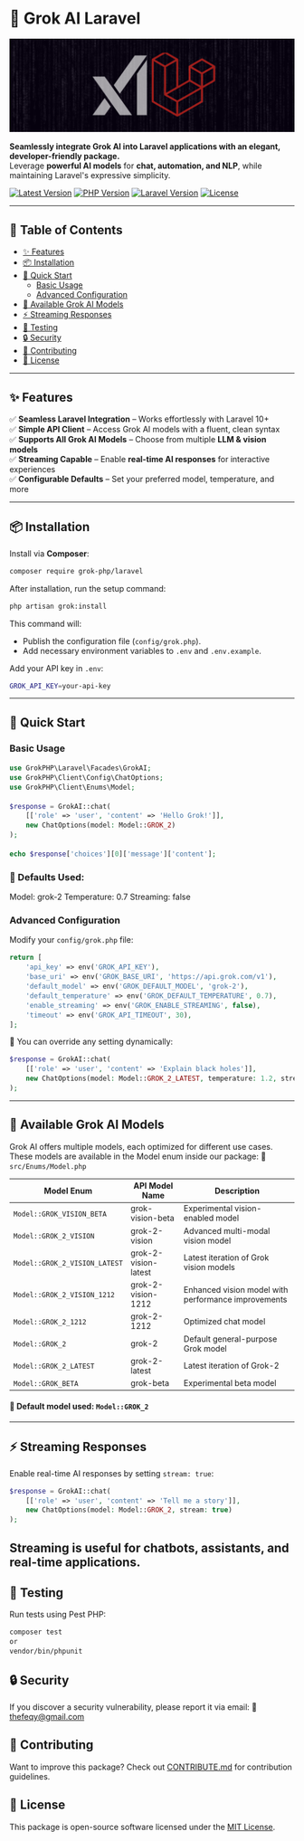 # 🧠 Grok AI Laravel

![Grok AI Laravel](assets/images/grok-laravel.png)

**Seamlessly integrate Grok AI into Laravel applications with an elegant, developer-friendly package.**  
Leverage **powerful AI models** for **chat, automation, and NLP**, while maintaining Laravel's expressive simplicity.

[![Latest Version](https://img.shields.io/packagist/v/grok-php/laravel)](https://packagist.org/packages/grok-php/laravel)
[![PHP Version](https://img.shields.io/badge/PHP-8.1%2B-blue)](https://php.net)
[![Laravel Version](https://img.shields.io/badge/Laravel-10%2B-red)](https://laravel.com)
[![License](https://img.shields.io/badge/license-MIT-brightgreen)](LICENSE.md)

---

## 📖 Table of Contents
- [✨ Features](#-features)
- [📦 Installation](#-installation)
- [🚀 Quick Start](#-quick-start)
  - [Basic Usage](#basic-usage)
  - [Advanced Configuration](#advanced-configuration)
- [📌 Available Grok AI Models](#-available-grok-ai-models)
- [⚡ Streaming Responses](#-streaming-responses)
- [🧪 Testing](#-testing)
- [🔒 Security](#-security)
- [🤝 Contributing](#-contributing)
- [📄 License](#-license)

---

## ✨ Features

✅ **Seamless Laravel Integration** – Works effortlessly with Laravel 10+  
✅ **Simple API Client** – Access Grok AI models with a fluent, clean syntax  
✅ **Supports All Grok AI Models** – Choose from multiple **LLM & vision models**  
✅ **Streaming Capable** – Enable **real-time AI responses** for interactive experiences  
✅ **Configurable Defaults** – Set your preferred model, temperature, and more  

---

## 📦 Installation

Install via **Composer**:
```sh
composer require grok-php/laravel
```

After installation, run the setup command:

```sh
php artisan grok:install
```
This command will:

- Publish the configuration file (`config/grok.php`).
- Add necessary environment variables to `.env` and `.env.example`.

Add your API key in `.env`:
```sh
GROK_API_KEY=your-api-key
```

---


## 🚀 Quick Start

### Basic Usage

```php
use GrokPHP\Laravel\Facades\GrokAI;
use GrokPHP\Client\Config\ChatOptions;
use GrokPHP\Client\Enums\Model;

$response = GrokAI::chat(
    [['role' => 'user', 'content' => 'Hello Grok!']],
    new ChatOptions(model: Model::GROK_2)
);

echo $response['choices'][0]['message']['content'];
```

### 📌 Defaults Used:
Model: grok-2
Temperature: 0.7
Streaming: false

### Advanced Configuration
Modify your `config/grok.php` file:

```php
return [
    'api_key' => env('GROK_API_KEY'),
    'base_uri' => env('GROK_BASE_URI', 'https://api.grok.com/v1'),
    'default_model' => env('GROK_DEFAULT_MODEL', 'grok-2'),
    'default_temperature' => env('GROK_DEFAULT_TEMPERATURE', 0.7),
    'enable_streaming' => env('GROK_ENABLE_STREAMING', false),
    'timeout' => env('GROK_API_TIMEOUT', 30),
];
```

📌 You can override any setting dynamically:

```php
$response = GrokAI::chat(
    [['role' => 'user', 'content' => 'Explain black holes']],
    new ChatOptions(model: Model::GROK_2_LATEST, temperature: 1.2, stream: true)
);
```
---




## 📌 Available Grok AI Models
Grok AI offers multiple models, each optimized for different use cases.
These models are available in the Model enum inside our package:
📄 `src/Enums/Model.php`

| Model Enum                  | API Model Name       | Description                                         |
|-----------------------------|----------------------|-----------------------------------------------------|
| `Model::GROK_VISION_BETA`     | grok-vision-beta     | Experimental vision-enabled model                   |
| `Model::GROK_2_VISION`        | grok-2-vision        | Advanced multi-modal vision model                   |
| `Model::GROK_2_VISION_LATEST` | grok-2-vision-latest | Latest iteration of Grok vision models              |
| `Model::GROK_2_VISION_1212`   | grok-2-vision-1212   | Enhanced vision model with performance improvements |
| `Model::GROK_2_1212`          | grok-2-1212          | Optimized chat model                                |
| `Model::GROK_2`               | grok-2               | Default general-purpose Grok model                  |
| `Model::GROK_2_LATEST`        | grok-2-latest        | Latest iteration of Grok-2                          |
| `Model::GROK_BETA`            | grok-beta            | Experimental beta model                             |

#### 📌 Default model used: `Model::GROK_2`
---


## ⚡ Streaming Responses
Enable real-time AI responses by setting `stream: true`:

```php
$response = GrokAI::chat(
    [['role' => 'user', 'content' => 'Tell me a story']],
    new ChatOptions(model: Model::GROK_2, stream: true)
);
```
Streaming is useful for chatbots, assistants, and real-time applications.
---

## 🧪 Testing
Run tests using Pest PHP:

```sh
composer test
or
vendor/bin/phpunit
```

## 🔒 Security
If you discover a security vulnerability, please report it via email:
📩 [thefeqy@gmail.com](mailto:thefeqy@gmail.com)   

## 🤝 Contributing

Want to improve this package? Check out [CONTRIBUTE.md](CONTRIBUTE.md) for contribution guidelines.

## 📄 License

This package is open-source software licensed under the [MIT License](LICENSE).